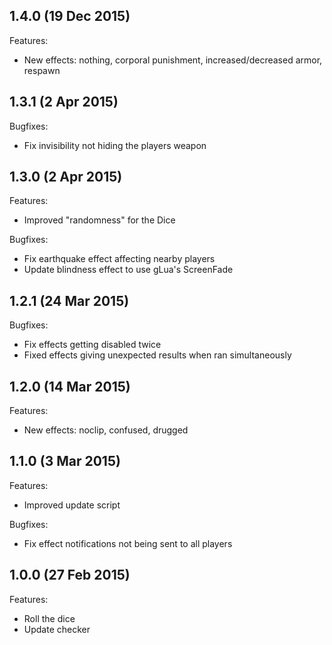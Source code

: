 ## 1.4.0 (19 Dec 2015)

Features:

- New effects: nothing, corporal punishment, increased/decreased armor, respawn

## 1.3.1 (2 Apr 2015)

Bugfixes:

- Fix invisibility not hiding the players weapon

## 1.3.0 (2 Apr 2015)

Features:

- Improved "randomness" for the Dice

Bugfixes:

- Fix earthquake effect affecting nearby players
- Update blindness effect to use gLua's ScreenFade

## 1.2.1 (24 Mar 2015)

Bugfixes:

- Fix effects getting disabled twice
- Fixed effects giving unexpected results when ran simultaneously

## 1.2.0 (14 Mar 2015)

Features:

- New effects: noclip, confused, drugged

## 1.1.0 (3 Mar 2015)

Features:

- Improved update script

Bugfixes:

- Fix effect notifications not being sent to all players

## 1.0.0 (27 Feb 2015)

Features:

- Roll the dice
- Update checker
